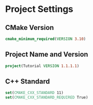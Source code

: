 # Project Settings

## CMake Version

```cmake
cmake_minimum_required(VERSION 3.10)
```

## Project Name and Version

```cmake
project(Tutorial VERSION 1.1.1.1)
```

## C++ Standard

```cmake
set(CMAKE_CXX_STANDARD 11)
set(CMAKE_CXX_STANDARD_REQUIRED True)
```
